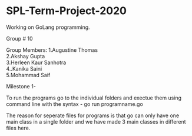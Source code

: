 # SPL-Term-Project-2020
Working on GoLang programming.

Group # 10

Group Members:
1.Augustine Thomas <br>
2.Akshay Gupta <br>
3.Herleen Kaur Sanhotra <br>
4..Kanika Saini <br>
5.Mohammad Saif <br>

Milestone 1-

To run the programs go to the individual folders and exectue them using command line with the syntax -
go run programname.go

The reason for seperate files for programs is that go can only have one main class in a single folder and we have made 3 main classes in different files here.
